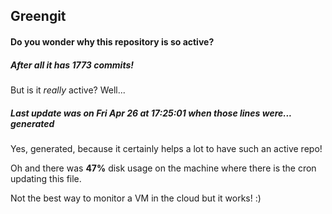 ## Greengit

#### Do you wonder why this repository is so active?

##### After all it has 1773 commits!

But is it *really* active? Well...

##### Last update was on Fri Apr 26 at 17:25:01 when those lines were... generated

Yes, generated, because it certainly helps a lot to have such an active repo!

Oh and there was **47%** disk usage on the machine
where there is the cron updating this file.

Not the best way to monitor a VM in the cloud but it works! :)
